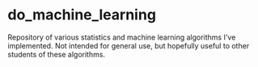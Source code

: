do_machine_learning
===================

Repository of various statistics and machine learning algorithms I've implemented. Not intended for general use, but hopefully useful to other students of these algorithms.